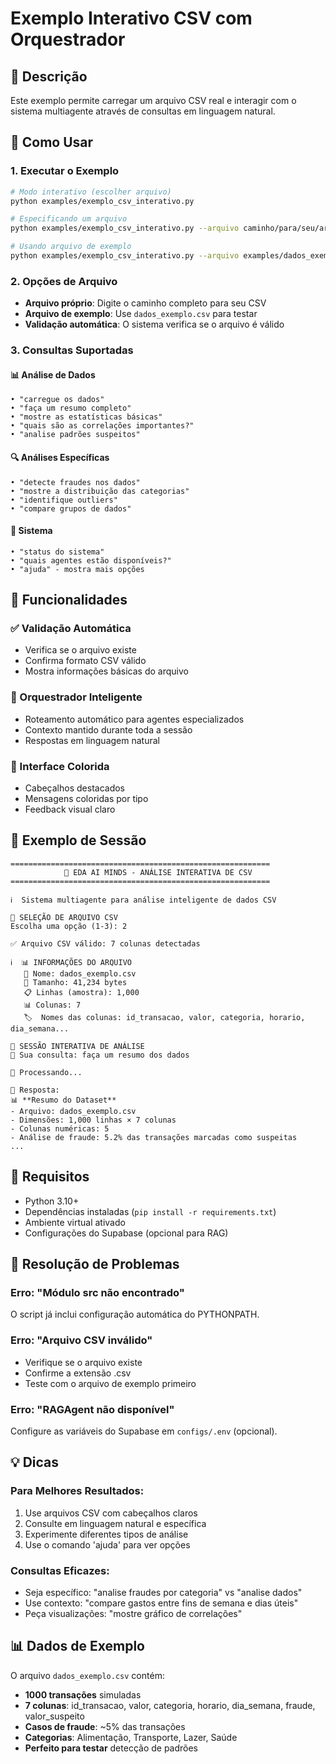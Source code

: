 # Exemplo Interativo CSV com Orquestrador

## 📖 Descrição
Este exemplo permite carregar um arquivo CSV real e interagir com o sistema multiagente através de consultas em linguagem natural.

## 🚀 Como Usar

### 1. Executar o Exemplo
```bash
# Modo interativo (escolher arquivo)
python examples/exemplo_csv_interativo.py

# Especificando um arquivo
python examples/exemplo_csv_interativo.py --arquivo caminho/para/seu/arquivo.csv

# Usando arquivo de exemplo
python examples/exemplo_csv_interativo.py --arquivo examples/dados_exemplo.csv
```

### 2. Opções de Arquivo
- **Arquivo próprio**: Digite o caminho completo para seu CSV
- **Arquivo de exemplo**: Use `dados_exemplo.csv` para testar
- **Validação automática**: O sistema verifica se o arquivo é válido

### 3. Consultas Suportadas

#### 📊 Análise de Dados
```
• "carregue os dados"
• "faça um resumo completo"
• "mostre as estatísticas básicas"
• "quais são as correlações importantes?"
• "analise padrões suspeitos"
```

#### 🔍 Análises Específicas
```
• "detecte fraudes nos dados"
• "mostre a distribuição das categorias"
• "identifique outliers"
• "compare grupos de dados"
```

#### 🤖 Sistema
```
• "status do sistema"
• "quais agentes estão disponíveis?"
• "ajuda" - mostra mais opções
```

## 🎯 Funcionalidades

### ✅ Validação Automática
- Verifica se o arquivo existe
- Confirma formato CSV válido
- Mostra informações básicas do arquivo

### 🤖 Orquestrador Inteligente
- Roteamento automático para agentes especializados
- Contexto mantido durante toda a sessão
- Respostas em linguagem natural

### 🎨 Interface Colorida
- Cabeçalhos destacados
- Mensagens coloridas por tipo
- Feedback visual claro

## 📝 Exemplo de Sessão

```
==========================================================
            🚀 EDA AI MINDS - ANÁLISE INTERATIVA DE CSV
==========================================================

ℹ️  Sistema multiagente para análise inteligente de dados CSV

📁 SELEÇÃO DE ARQUIVO CSV
Escolha uma opção (1-3): 2

✅ Arquivo CSV válido: 7 colunas detectadas

ℹ️  📊 INFORMAÇÕES DO ARQUIVO
   📁 Nome: dados_exemplo.csv
   📏 Tamanho: 41,234 bytes
   📋 Linhas (amostra): 1,000
   📊 Colunas: 7
   🏷️  Nomes das colunas: id_transacao, valor, categoria, horario, dia_semana...

🤖 SESSÃO INTERATIVA DE ANÁLISE
💬 Sua consulta: faça um resumo dos dados

🔄 Processando...

🤖 Resposta:
📊 **Resumo do Dataset**
- Arquivo: dados_exemplo.csv
- Dimensões: 1,000 linhas × 7 colunas
- Colunas numéricas: 5
- Análise de fraude: 5.2% das transações marcadas como suspeitas
...
```

## 🔧 Requisitos
- Python 3.10+
- Dependências instaladas (`pip install -r requirements.txt`)
- Ambiente virtual ativado
- Configurações do Supabase (opcional para RAG)

## 🐛 Resolução de Problemas

### Erro: "Módulo src não encontrado"
O script já inclui configuração automática do PYTHONPATH.

### Erro: "Arquivo CSV inválido"
- Verifique se o arquivo existe
- Confirme a extensão .csv
- Teste com o arquivo de exemplo primeiro

### Erro: "RAGAgent não disponível"
Configure as variáveis do Supabase em `configs/.env` (opcional).

## 💡 Dicas

### Para Melhores Resultados:
1. Use arquivos CSV com cabeçalhos claros
2. Consulte em linguagem natural e específica
3. Experimente diferentes tipos de análise
4. Use o comando 'ajuda' para ver opções

### Consultas Eficazes:
- Seja específico: "analise fraudes por categoria" vs "analise dados"
- Use contexto: "compare gastos entre fins de semana e dias úteis"
- Peça visualizações: "mostre gráfico de correlações"

## 📊 Dados de Exemplo
O arquivo `dados_exemplo.csv` contém:
- **1000 transações** simuladas
- **7 colunas**: id_transacao, valor, categoria, horario, dia_semana, fraude, valor_suspeito
- **Casos de fraude**: ~5% das transações
- **Categorias**: Alimentação, Transporte, Lazer, Saúde
- **Perfeito para testar** detecção de padrões